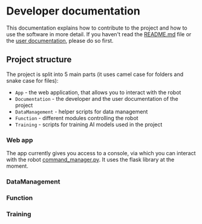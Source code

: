 # Developer documentation

This documentation explains how to contribute to the project and how to use the software in more detail. If you haven't read the [README.md](../README.md) file or the [user documentation](user_documentation.md), please do so first.

## Project structure
The project is split into 5 main parts (it uses camel case for folders and snake case for files):
- `App` - the web application, that allows you to interact with the robot
- `Documentation` - the developer and the user documentation of the project
- `DataManagement` - helper scripts for data management
- `Function` - different modules controlling the robot
- `Training` - scripts for training AI models used in the project

### Web app
The app currently gives you access to a console, via which you can interact with the robot [command_manager.py](../Web/Controls/command_manager.py). It uses the flask library at the moment.

### DataManagement


### Function


### Training


